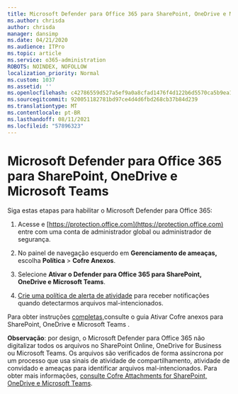 ```yaml
---
title: Microsoft Defender para Office 365 para SharePoint, OneDrive e Microsoft Teams
ms.author: chrisda
author: chrisda
manager: dansimp
ms.date: 04/21/2020
ms.audience: ITPro
ms.topic: article
ms.service: o365-administration
ROBOTS: NOINDEX, NOFOLLOW
localization_priority: Normal
ms.custom: 1037
ms.assetid: ''
ms.openlocfilehash: c42786559d527a5ef9a0a8cfad1476f4d122b6d5570ca5b9ea138b21a153ae96
ms.sourcegitcommit: 920051182781bd97ce4d4d6fbd268cb37b84d239
ms.translationtype: MT
ms.contentlocale: pt-BR
ms.lasthandoff: 08/11/2021
ms.locfileid: "57896323"
---
```

# <a name="microsoft-defender-for-office-365-for-sharepoint-onedrive-and-microsoft-teams"></a>Microsoft Defender para Office 365 para SharePoint, OneDrive e Microsoft Teams

Siga estas etapas para habilitar o Microsoft Defender para Office 365:

1. Acesse e [https://protection.office.com](https://protection.office.com) entre com uma conta de administrador global ou administrador de segurança.

2. No painel de navegação esquerdo em **Gerenciamento de ameaças,** escolha **Política** \> **Cofre Anexos**.

3. Selecione **Ativar o Defender para Office 365 para SharePoint, OneDrive e Microsoft Teams**.

4. [Crie uma política de alerta de atividade](https://docs.microsoft.com/microsoft-365/compliance/create-activity-alerts) para receber notificações quando detectarmos arquivos mal-intencionados.

Para obter instruções [completas,](https://docs.microsoft.com/microsoft-365/security/office-365-security/turn-on-atp-for-spo-odb-and-teams)consulte o guia Ativar Cofre anexos para SharePoint, OneDrive e Microsoft Teams .

**Observação**: por design, o Microsoft Defender para Office 365 não digitalizar todos os arquivos no SharePoint Online, OneDrive for Business ou Microsoft Teams. Os arquivos são verificados de forma assíncrona por um processo que usa sinais de atividade de compartilhamento, atividade de convidado e ameaças para identificar arquivos mal-intencionados. Para obter mais informações, [consulte Cofre Attachments for SharePoint, OneDrive e Microsoft Teams](https://docs.microsoft.com/microsoft-365/security/office-365-security/atp-for-spo-odb-and-teams).

